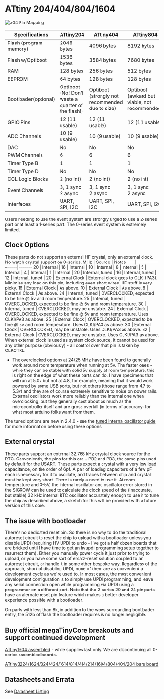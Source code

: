 # ATtiny 204/404/804/1604
![x04 Pin Mapping](ATtiny_x04.gif "Arduino Pin Mapping for ATtiny x04")

 Specifications          |    ATtiny204   |   ATtiny404    |   ATtiny804    |  ATtiny1604
-------------------------|----------------|----------------|----------------|--------------
Flash (program memory)   | 2048 bytes     | 4096 bytes     | 8192 bytes     | 16384 bytes
Flash w/Optiboot         | 1536 bytes     | 3584 bytes     | 7680 bytes     | 15872 bytes
RAM                      | 128 bytes      | 256 bytes      | 512 bytes      | 1024 bytes
EEPROM                   | 64 bytes       | 128 bytes      | 128 bytes      | 256 bytes
Bootloader(optional)     | Optiboot (No! Don't waste a quarter of the flash!) | Optiboot (strongly not recommended due to size) | Optiboot (awkard but viable, not recommended) | Optiboot (awkard but viable, not recommended)
GPIO Pins                | 12 (11 usable) | 12 (11 usable) | 12 (11 usable) | 12 (11 usable)
ADC Channels             | 10 (9 usable)  | 10 (9 usable)  | 10 (9 usable)  | 10 (9 usable)
DAC                      | No             | No             | No             | No
PWM Channels             |              6 |              6 |              6 | 6
Timer Type B             |              1 |              1 |              1 | 1
Timer Type D             | No             |             No |             No | No
CCL Logic Blocks         |     2 (no int) |     2 (no int) |     2 (no int) |     2 (no int)
Event Channels           | 3, 1 sync<br/> 2 async | 3, 1 sync<br/> 2 async  | 3, 1 sync<br/> 2 async | 3, 1 sync<br/> 2 async
Interfaces               | UART, SPI, I2C | UART, SPI, I2C | UART, SPI, I2C | UART, SPI, I2C

Users needing to use the event system are strongly urged to use a 2-series part or at least a 1-series part. The 0-series event system is extremely limited.

## Clock Options
These parts do not support an external HF crystal, only an external clock. No watch crystal support on 0-series.
 MHz | Source          | Notes
 ----|-----------------|-------
  20 | Internal        |
  16 | Internal        |
  10 | Internal        |
   8 | Internal        |
   5 | Internal        |
   4 | Internal        |
   1 | Internal        |
  20 | Internal, tuned |
  16 | Internal, tuned |
  12 | Internal, tuned |
  20 | External Clock  | External clock goes to CLKI (PA3). Minimize any load on this pin, including even short wires. HF stuff is very picky.
  16 | External Clock  | As above.
  10 | External Clock  | As above.
   8 | External Clock  | As above.
  24 | Internal, tuned | OVERCLOCKED, expected to be fine @ 5v and room temperature.
  25 | Internal, tuned | OVERCLOCKED, expected to be fine @ 5v and room temperature.
  30 | Internal, tuned | OVERCLOCKED, may be unstable.
  24 | External Clock  | OVERCLOCKED, expected to be fine @ 5v and room temperature. Uses CLKI/PA3 as above.
  25 | External Clock  | OVERCLOCKED, expected to be fine @ 5v and room temperature. Uses CLKI/PA3 as above.
  30 | External Clock  | OVERCLOCKED, may be unstable. Uses CLKI/PA3 as above.
  32 | External Clock  | OVERCLOCKED, may be unstable. Uses CLKI/PA3 as above.
When external clock is used as system clock source, it cannot be used for any other purpose (obviously) - all control over that pin is taken by CLKCTRL.


* The overclocked options at 24/25 MHz have been found to generally work around room temperature when running at 5v. The faster ones - while they can be stable with solid 5v supply at room temperature, this is right on the edge of what these parts can do. I have specimens that will run at 5.0v but not at 4.8, for example, meaning that it would work powered by some USB ports, but not others (those range from 4.7 to 5.3v) and they are of course extremely sensitive to noise on power rails. External oscillators work more reliably than the internal one when overclocking, but they generally cost about as much as the microcontroller itself and are gross overkill (in terms of accuracy) for what most arduino folks want from them.

The tuned options are new in 2.4.0 - see the [tuned internal oscillator guide](Ref_Tuning.md) for more information before using these options.

## External crystal
These parts support an external 32.768 kHz crystal clock source for the RTC. Conveniently, the pins for this are... PB2 and PB3, the same pins used by default for the USART. These parts expect a crystal with a very low load capacitance, on the order of 6pf. A pair of loading capacitors of a few pF each is necessary for it to oscillate, and traces between chip and crystal must be kept very short. There is rarely a need to use it. At room temperature and 3-5V, the internal oscillator and oscillator error stored in the SIGROW can be used to calculate the clock speed of the (inaccurate, but stable) 32 kHz internal RTC oscillator accurately enough to use it to tune the chip as described above, a sketch for this will be provided with a future version of this core.

## The issue with bootloader
There's no dedicated reset pin. So there is no way to do the traditional autoreset circuit to reset the chip to upload with a bootloader unless you disable UPDI (requiring HV UPDI to undo - I've got a half dozen boards that are bricked until I have time to get an hvupdi programming setup together to resurrect them). Either you manually power cycle it just prior to trying to upload, or you have some sort of ersatz-reset solution coupled to an autoreset circuit, or handle it in some other bespoke way. Regardless of the approach, short of disabling UPDI, none of them are as convenient a development cycle as we're used to. In most cases, the most convenient development configuration is to simply use UPDI programming, and leave any serial connection open while programming via UPDI using a programmer on a different port. Note that the 2-series 20 and 24 pin parts have an alernate reset pin feature which makes a better developer experience possible with a bootloader.

On parts with less than 8k, in addition to the woes surrounding bootloader entry, the 512b of flash the bootloader requires is no longer negligible.

## Buy official megaTinyCore breakouts and support continued development
[ATtiny1604 assembled](https://www.tindie.com/products/17598/) - while supplies last only. We are discontinuing all 0-series assembled boards.

[ATtiny3224/1624/824/424/1614/814/414/214/1604/804/404/204 bare board](https://www.tindie.com/products/17748/)

## Datasheets and Errata
See [Datasheet Listing](Datasheets.md)
